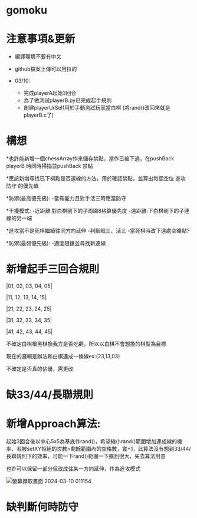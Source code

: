 # gomoku
 # 注意事項&更新
* 編譯環境不要有中文
* github檔案上傳可以用拉的
* 03/10:

  - 完成playerA起始3回合
  - 為了做測試playerB.py已完成起手規則
  - 創建playerUrSelf用於手動測試玩家當白棋 (將rand()改回來就是playerB.c了)
    
 # 構想
 
*也許能新增一個chessArray作來儲存禁點，當作已被下過，在pushBack playerB 時同時掃描並pushBack 禁點

*應該新增尋找已下棋點是否連線的方法，用於確認禁點，並算出每個空位 進攻 防守 的優先值

*防禦(最高優先級):
 -當有能力且對手活三時應當防守

*干擾模式:
 -近距離:對白棋剛下的子周圍8格算優先度
 -遠距離:下白棋剛下的子連線的另一端
 
*進攻當不是死棋繼續往同方向延伸
 -判斷眠三、活三 
 -當死棋時改下遠處空曠點?

*防禦(最弱優先級):
 -適度阻擋並尋找新連線

 # 新增起手三回合規則
 
|01, 02, 03, 04, 05|

|11, 12, 13, 14, 15|

|21, 22, 23, 24, 25|

|31, 32, 33, 34, 35|

|41, 42, 43, 44, 45|

不確定白棋根黑棋換我方是否吃虧，所以以白棋不會想換的棋型為目標

現在的邏輯是辦法和白棋連成一條線ex:(23,13,03)

不確定是否真的佔優，需更改

 # 缺33/44/長聯規則
 

 # 新增Approach算法:

 起始3回合後以中心5x5為基底作rand()，希望縮小rand()範圍增加連成線的機率，若被setXY拒絕的次數>剩餘範圍內的空格數，寬+1，此算法沒有想到33/44/長聯規則下的效率，可能一下rand()範圍一下擴到很大，失去算法用意

 也許可以保留一部分但改成往某一方向延伸，作為進攻模式
 
 ![螢幕擷取畫面 2024-03-10 011154](https://github.com/ntut-Tu/gomoku/assets/160988691/043c8275-14e0-4cec-8523-8ead17e8f23a)

# 缺判斷何時防守
